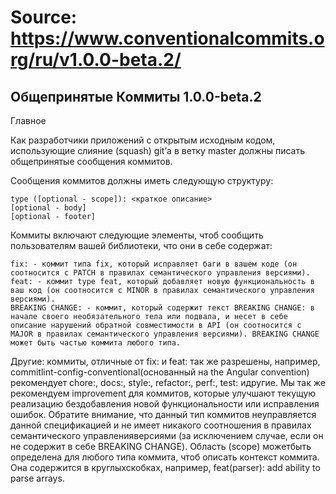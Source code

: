 # Source: https://www.conventionalcommits.org/ru/v1.0.0-beta.2/

## Общепринятые Коммиты 1.0.0-beta.2

Главное

Как разработчики приложений с открытым исходным кодом, использующие слияние (squash) git’а в ветку master должны писать общепринятые сообщения коммитов.

Сообщения коммитов должны иметь следующую структуру:

```
type ([optional - scope]): <краткое описание>
[optional - body]
[optional - footer]
```

Коммиты включают следующие элементы, чтоб сообщить пользователям вашей библиотеки, что они в себе содержат:

    fix: - коммит типа fix, который исправляет баги в вашем коде (он соотносится с PATCH в правилах семантического управления версиями).
    feat: - коммит type feat, который добавляет новую функциональность в ваш код (он соотносится с MINOR в правилах семантического управления версиями).
    BREAKING CHANGE: - коммит, который содержит текст BREAKING CHANGE: в начале своего необязательного тела или подвала, и несет в себе описание нарушений обратной совместимости в API (он соотносится с MAJOR в правилах семантического управления версиями). BREAKING CHANGE может быть частью коммита любого типа.

Другие: коммиты, отличные от fix: и feat: так же разрешены, например, commitlint-config-conventional(основанный на the Angular convention) рекомендует chore:, docs:, style:, refactor:, perf:, test: идругие. Мы так же рекомендуем improvement для коммитов, которые улучшают текущую реализацию бездобавления новой функциональности или исправления ошибок. Обратите внимание, что данный тип коммитов неуправляется данной спецификацией и не имеет никакого соотношения в правилах семантического управленияверсиями (за исключением случае, если он не содержит в себе BREAKING CHANGE). Область (scope) можетбыть определена для любого типа коммита, чтоб описать контекст коммита. Она содержится в круглыхскобках, например, feat(parser): add ability to parse arrays.
